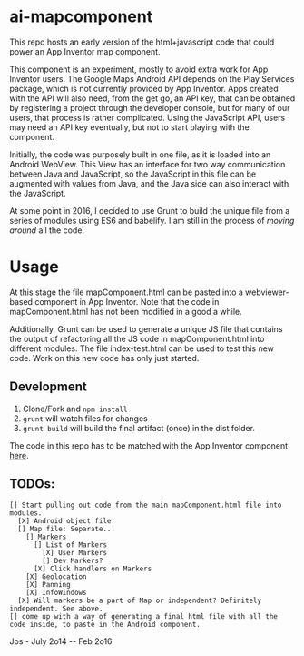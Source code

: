 # ai-mapcomponent
This repo hosts an early version of the html+javascript code that could power an App Inventor map component.

This component is an experiment, mostly to avoid extra work for App Inventor users.
The Google Maps Android API depends on the Play Services package, which is not currently provided by App Inventor.
Apps created with the API will also need, from the get go, an API key, that can be obtained by registering a project
through the developer console, but for many of our users, that process is rather complicated.
Using the JavaScript API, users may need an API key eventually, but not to start playing with the component.

Initially, the code was purposely built in one file, as it is loaded into
an Android WebView. This View has an interface for two way communication between
Java and JavaScript, so the JavaScript in this file can be augmented with values
from Java, and the Java side can also interact with the JavaScript.

At some point in 2016, I decided to use Grunt to build the unique file from a
series of modules using ES6 and babelify. I am still in the process of *moving around* all the code.

# Usage
At this stage the file mapComponent.html can be pasted into a webviewer-based component in App Inventor.
Note that the code in mapComponent.html has not been modified in a good a while.

Additionally, Grunt can be used to generate a unique JS file that contains the output of refactoring all the JS code
in mapComponent.html into different modules.
The file index-test.html can be used to test this new code. Work on this new code has only just started.

## Development
  1. Clone/Fork and `npm install`
  2. `grunt` will watch files for changes
  3. `grunt build` will build the final artifact (once) in the dist folder.

The code in this repo has to be matched with the App Inventor component [here](https://github.com/josmas/app-inventor/tree/webmap).
## TODOs:

    [] Start pulling out code from the main mapComponent.html file into modules.
      [X] Android object file
      [] Map file: Separate...
        [] Markers
          [] List of Markers
            [X] User Markers
            [] Dev Markers?
          [X] Click handlers on Markers
        [X] Geolocation
        [X] Panning
        [X] InfoWindows
      [X] Will markers be a part of Map or independent? Definitely independent. See above.
    [] come up with a way of generating a final html file with all the code inside, to paste in the Android component.

Jos - July 2o14 -- Feb 2o16
